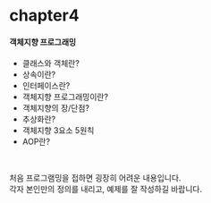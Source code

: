 # chapter4

#### 객체지향 프로그래밍

- 클래스와 객체란?
- 상속이란?
- 인터페이스란?
- 객체지향 프로그래밍이란?
- 객체지향의 장/단점?
- 추상화란?
- 객체지향 3요소 5원칙
- AOP란?

<br>

처음 프로그램밍을 접하면 굉장히 어려운 내용입니다.  
각자 본인만의 정의를 내리고, 예제를 잘 작성하길 바랍니다.

